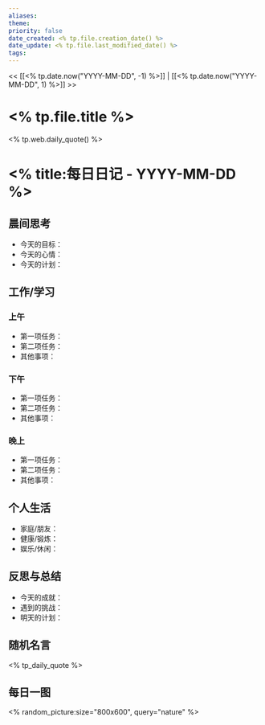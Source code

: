 ```yaml
---
aliases: 
theme: 
priority: false
date_created: <% tp.file.creation_date() %>
date_update: <% tp.file.last_modified_date() %>
tags:
---
```


<< [[<% tp.date.now("YYYY-MM-DD", -1) %>]] | [[<% tp.date.now("YYYY-MM-DD", 1) %>]] >>

# <% tp.file.title %>

<% tp.web.daily_quote() %>



# <% title:每日日记 - YYYY-MM-DD %>

## 晨间思考
- 今天的目标：
- 今天的心情：
- 今天的计划：

## 工作/学习
### 上午
- 第一项任务：
- 第二项任务：
- 其他事项：

### 下午
- 第一项任务：
- 第二项任务：
- 其他事项：

### 晚上
- 第一项任务：
- 第二项任务：
- 其他事项：

## 个人生活
- 家庭/朋友：
- 健康/锻炼：
- 娱乐/休闲：

## 反思与总结
- 今天的成就：
- 遇到的挑战：
- 明天的计划：

## 随机名言
<% tp_daily_quote %>

## 每日一图
<% random_picture:size="800x600", query="nature" %>

